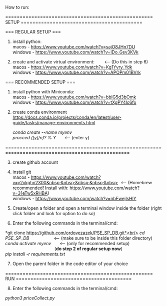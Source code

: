 How to run:

=================================================== SETUP ==========================================

=== REGULAR SETUP ===

1. install python: <br/>
  macos - https://www.youtube.com/watch?v=sajO8JHn7DU<br/>
  windows - https://www.youtube.com/watch?v=IDo_Gsv3KVk
  
2. create and activate virtual environment:     &nbsp;&nbsp;&nbsp;&nbsp;&nbsp;&nbsp;         <-- (Do this in step 6)<br/>
  macos - https://www.youtube.com/watch?v=Kg1Yvry_Ydk<br/>
  windows - https://www.youtube.com/watch?v=APOPm01BVrk
  
=== RECOMMENDED SETUP ===

1. install python with Miniconda:<br/>
  macos - https://www.youtube.com/watch?v=bbIG5d3bOmk<br/>
  windows - https://www.youtube.com/watch?v=tXgPY4lc6fo
 
 2. create conda environment<br/>
    https://docs.conda.io/projects/conda/en/latest/user-guide/tasks/manage-environments.html
   
    [terminal/cmd]:<br/>
    *conda create --name myenv*<br/>
    *proceed ([y]/n)? % Y*&nbsp;&nbsp;&nbsp;&nbsp;&nbsp;&nbsp;                                 <-- (enter y)<br/>
    
    
=================================================================================================

3. create github account<br/>
4. install git<br/>
  macos - https://www.youtube.com/watch?v=y2xkghn2X00&nbsp;&nbsp;&nbsp;&nbsp;&nbsp;&nbsp; <-- (Homebrew recommended! Install with: https://www.youtube.com/watch?v=31eTw5xRHBA) <br/>
  windows - https://www.youtube.com/watch?v=nbFwejIsHlY
  
5. Create/open a folder and open a terminal window inside the folder (right click folder and look for option to do so)<br/>
6. Enter the following commands in the terminal/cmd:

  *git clone https://github.com/ordovezazek/PSE_SP_DB.git*<br/>
  *cd PSE_SP_DB*&nbsp;&nbsp;&nbsp;&nbsp;&nbsp;&nbsp;&nbsp;&nbsp;&nbsp;&nbsp;&nbsp;&nbsp;&nbsp;&nbsp;&nbsp;&nbsp;&nbsp;&nbsp;&nbsp;                                            <-- (make sure to be inside this folder directory)<br/>
  *conda activate myenv*&nbsp;&nbsp;&nbsp;&nbsp;&nbsp;&nbsp;                                      <-- (only for recommended setup)<br/>
                                                              &nbsp;&nbsp;&nbsp;&nbsp;&nbsp;&nbsp;&nbsp;&nbsp;&nbsp;&nbsp;&nbsp;&nbsp;&nbsp;&nbsp;&nbsp;&nbsp;&nbsp;&nbsp;&nbsp;&nbsp;&nbsp;&nbsp;&nbsp;&nbsp;&nbsp;&nbsp;&nbsp;&nbsp;&nbsp;&nbsp;&nbsp;&nbsp;&nbsp;&nbsp;&nbsp;&nbsp;&nbsp;&nbsp;&nbsp;&nbsp;(**do step 2 of regular setup now**)<br/>
  *pip install -r requirements.txt*
  
7. Open the parent folder in the code editor of your choice

=================================================== RUN ========================================

8. Enter the following commands in the terminal/cmd:

  *python3 priceCollect.py*
  
    
